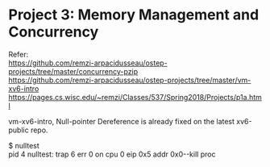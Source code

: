 # Project 3: Memory Management and Concurrency

Refer:  \
https://github.com/remzi-arpacidusseau/ostep-projects/tree/master/concurrency-pzip  \
https://github.com/remzi-arpacidusseau/ostep-projects/tree/master/vm-xv6-intro  \
https://pages.cs.wisc.edu/~remzi/Classes/537/Spring2018/Projects/p1a.html

vm-xv6-intro, Null-pointer Dereference is already fixed on the latest xv6-public repo.

$ nulltest \
pid 4 nulltest: trap 6 err 0 on cpu 0 eip 0x5 addr 0x0--kill proc
